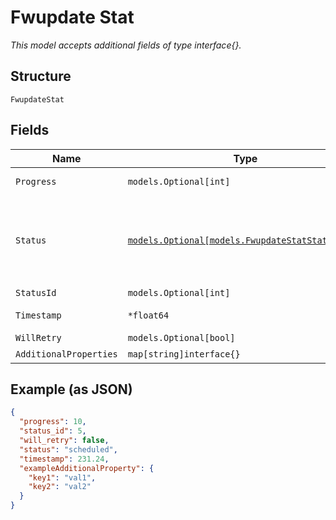 
# Fwupdate Stat

*This model accepts additional fields of type interface{}.*

## Structure

`FwupdateStat`

## Fields

| Name | Type | Tags | Description |
|  --- | --- | --- | --- |
| `Progress` | `models.Optional[int]` | Optional | **Constraints**: `>= 0`, `<= 100` |
| `Status` | [`models.Optional[models.FwupdateStatStatusEnum]`](../../doc/models/fwupdate-stat-status-enum.md) | Optional | enum: `inprogress`, `failed`, `upgraded`, `success`, `scheduled`, `error` |
| `StatusId` | `models.Optional[int]` | Optional | - |
| `Timestamp` | `*float64` | Optional | Epoch (seconds) |
| `WillRetry` | `models.Optional[bool]` | Optional | - |
| `AdditionalProperties` | `map[string]interface{}` | Optional | - |

## Example (as JSON)

```json
{
  "progress": 10,
  "status_id": 5,
  "will_retry": false,
  "status": "scheduled",
  "timestamp": 231.24,
  "exampleAdditionalProperty": {
    "key1": "val1",
    "key2": "val2"
  }
}
```

